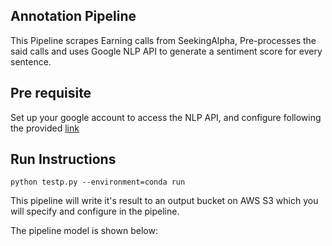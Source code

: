 ## Annotation Pipeline

This Pipeline scrapes Earning calls from SeekingAlpha, Pre-processes the said calls and uses Google NLP API to generate a sentiment score for every sentence. 

## Pre requisite

Set up your google account to access the NLP API, and configure following the provided [link](https://cloud.google.com/natural-language/docs/sentiment-tutorial)


## Run Instructions 

```
python testp.py --environment=conda run
```

This pipeline will write it's result to an output bucket on AWS S3 which you will specify and configure in the pipeline.


The pipeline model is shown below:
